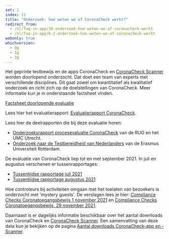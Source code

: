 ```yaml
---
set: 1
index: 11
title: "Onderzoek: hoe weten we of CoronaCheck werkt?"
redirect_from: 
  - /nl/faq-in-app/30-onderzoek-hoe-weten-we-of-coronacheck-werkt
  - /nl/faq-in-app/6-2-onderzoek-hoe-weten-we-of-coronacheck-werkt
webonly: true
whichversion:
  - 0g
  - 1g
  - 3g
---
```

Het geprinte testbewijs en de apps CoronaCheck en [CoronaCheck Scanner](/nl/scanner) worden doorlopend onderzocht. Dat doet een team van experts met verschillende disciplines. Dit gaat zowel om kwantitatief als kwalitatief onderzoek en richt zich op de doelstellingen van CoronaCheck. Meer informatie kun je in onderstaande factsheet vinden.

<a href="https://www.rijksoverheid.nl/documenten/brochures/2021/02/28/factsheet-doorlopende-evaluatie-coronacheck" rel="noopener noreferrer" target="_blank">Factsheet doorlopende evaluatie</a>  

Lees hier het evaluatierapport: <a href="https://www.rijksoverheid.nl/documenten/rapporten/2021/12/07/evaluatie-coronacheck-de-digitale-ondersteuning-van-het-coronatoegangsbewijs" rel="noopener noreferrer" target="_blank">Evaluatierapport CoronaCheck</a>.

Lees hier de deelrapporten die bij deze evaluatie horen:

- <a href="https://www.rijksoverheid.nl/documenten/rapporten/2021/12/31/onderzoeksrapport-procesevaluatie-coronacheck" rel="noopener noreferrer" target="_blank">Onderzoeksrapport procesevaluatie CoronaCheck</a> van de RUG en het UMC Utrecht.
- <a href="https://www.rijksoverheid.nl/documenten/rapporten/2021/11/30/onderzoek-naar-de-testbereidheid-van-nederlanders" rel="noopener noreferrer" target="_blank"> Onderzoek naar de Testbereidheid van Nederlanders</a> van de Erasmus Universiteit Rotterdam.

De evaluatie van CoronaCheck liep tot en met september 2021. In juli en augustus verschenen er tussenrapportages:

- <a href="https://www.rijksoverheid.nl/documenten/rapporten/2021/07/31/doorlopende-evaluatie-coronacheck-tussenrapportage-juli-2021" rel="noopener noreferrer" target="_blank">Tussentijdse rapportage juli 2021</a>
- <a href="https://www.rijksoverheid.nl/documenten/rapporten/2021/08/31/doorlopende-evaluatie-coronacheck-tussenrapportage-augustus-2021" rel="noopener noreferrer" target="_blank">Tussentijdse rapportage augustus 2021</a>

Hoe controleurs bij activiteiten omgaan met het toelaten van bezoekers is onderzocht met 'mystery guests'. De verslagen lees je hier: <a href="https://www.rijksoverheid.nl/documenten/rapporten/2021/11/01/compliance-checks-ctb-coronacheck-1-november-2021" rel="noopener noreferrer" target="_blank">Compliance Checks Coronatoegangsbewijs 1 november 2021</a> en <a href="https://www.rijksoverheid.nl/documenten/rapporten/2021/11/29/compliance-checks-ctb-coronacheck-29-november-2021" rel="noopener noreferrer" target="_blank">Compliance Checks Coronatoegangsbewijs, 29 november 2021</a>.

Daarnaast is er dagelijks informatie beschikbaar over het aantal downloads van CoronaCheck en [CoronaCheck Scanner](/nl/scanner). Een samenvatting van deze data kun je bekijken op de pagina [Aantal downloads CoronaCheck-app en -Scanner](/nl/faq-in-app/1-13-actuele-downloadcijfers/).

